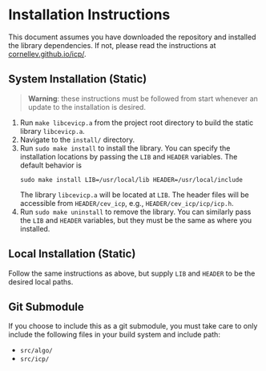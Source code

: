 # Installation Instructions

This document assumes you have downloaded the repository and installed the library dependencies.
If not, please read the instructions at [cornellev.github.io/icp/](https://cornellev.github.io/icp/).

## System Installation (Static)

> **Warning**: these instructions must be followed from start whenever an update to the installation is desired.

1. Run `make libcevicp.a` from the project root directory to build the static library `libcevicp.a`.
2. Navigate to the `install/` directory.
3. Run `sudo make install` to install the library.
    You can specify the installation locations by passing the `LIB` and `HEADER` variables.
    The default behavior is
    ```
    sudo make install LIB=/usr/local/lib HEADER=/usr/local/include
    ```
    The library `libcevicp.a` will be located at `LIB`.
    The header files will be accessible from `HEADER/cev_icp`, e.g., `HEADER/cev_icp/icp/icp.h`.
4.  Run `sudo make uninstall` to remove the library.
    You can similarly pass the `LIB` and `HEADER` variables, but they must be the same as where you installed.

## Local Installation (Static)

Follow the same instructions as above, but supply `LIB` and `HEADER` to be the desired local paths.

## Git Submodule

If you choose to include this as a git submodule, you must take care to only include the following files in your build system and include path:

- `src/algo/`
- `src/icp/`
